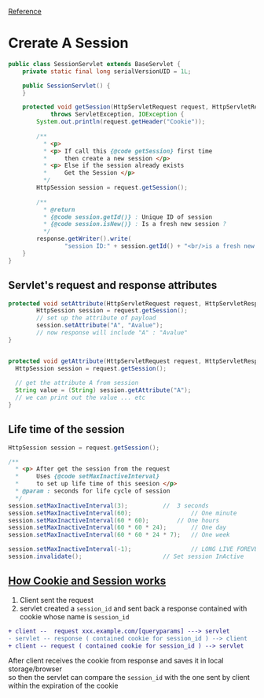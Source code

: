 
[Reference](https://ithelp.ithome.com.tw/articles/10246787)

# Crerate A Session
```java
public class SessionServlet extends BaseServlet {
	private static final long serialVersionUID = 1L;

	public SessionServlet() {
	}

	protected void getSession(HttpServletRequest request, HttpServletResponse response)
			throws ServletException, IOException {
		System.out.println(request.getHeader("Cookie"));
		
		/**
		  * <p>
		  * <p> If call this {@code getSession} first time 
		  *     then create a new session </p>
		  * <p> Else if the session already exists 
		  *     Get the Session </p>
		  */
		HttpSession session = request.getSession();
		
		/**
		  * @return 
		  * {@code session.getId()} : Unique ID of session
		  * {@code session.isNew()} : Is a fresh new session ?
		  */
		response.getWriter().write(
				"session ID:" + session.getId() + "<br/>is a fresh new session ? \n" + session.isNew());
	}
}
```

## Servlet's request and response attributes
```java  
protected void setAttribute(HttpServletRequest request, HttpServletResponse response) throws ServletException, IOException {
		HttpSession session = request.getSession();
		// set up the attribute of payload 
		session.setAttribute("A", "Avalue");
		// now response will include "A" : "Avalue"
}


protected void getAttribute(HttpServletRequest request, HttpServletResponse response) throws ServletException, IOException {
  HttpSession session = request.getSession();
  
  // get the attribute A from session
  String value = (String) session.getAttribute("A");
  // we can print out the value ... etc 
}
```


## Life time of the session

```java
HttpSession session = request.getSession();

/**
  * <p> After get the session from the request 
  * 	Uses {@code setMaxInactiveInterval} 
  * 	to set up life time of this seesion </p>
  * @param : seconds for life cycle of session 
  */
session.setMaxInactiveInterval(3); 		    //  3 seconds 
session.setMaxInactiveInterval(60); 	            // One minute
session.setMaxInactiveInterval(60 * 60); 	    // One hours
session.setMaxInactiveInterval(60 * 60 * 24);       // One day
session.setMaxInactiveInterval(60 * 60 * 24 * 7);   // One week

session.setMaxInactiveInterval(-1); 	            // LONG LIVE FOREVER
session.invalidate(); 			            // Set session InActive 
```

## [How Cookie and Session works](http://aliyunzixunbucket.oss-cn-beijing.aliyuncs.com/csdn/41176c45-a016-4779-b312-12aeff91e3c8?x-oss-process=image/resize,p_100/auto-orient,1/quality,q_90/format,jpg/watermark,image_eXVuY2VzaGk=,t_100,g_se,x_0,y_0)

1. Client sent the request
2. servlet created a `session_id` and sent back a response contained with cookie whose name is `session_id`
```diff
+ client --  request xxx.example.com/[queryparams] ---> servlet
- servlet -- response ( contained cookie for session_id ) --> client
+ client -- request ( contained cookie for session_id ) --> servlet
```
After client receives the cookie from response and saves it in local storage/browser   
so then the servlet can compare the `session_id` with the one sent by client within the expiration of the cookie



